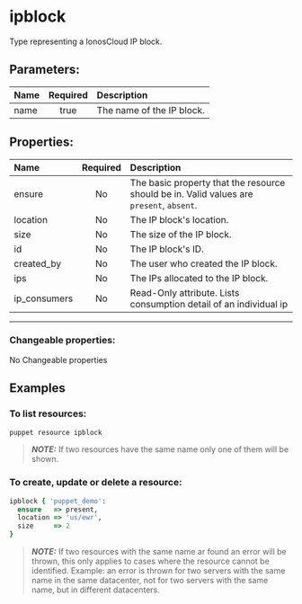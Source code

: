 # ipblock

Type representing a IonosCloud IP block.

## Parameters:

| Name | Required | Description |
| :--- | :-: | :--- |
| name | true | The name of the IP block.   |

## Properties:

| Name | Required | Description |
| :--- | :-: | :--- |
| ensure | No | The basic property that the resource should be in.  Valid values are `present`, `absent`.  |
| location | No | The IP block's location.   |
| size | No | The size of the IP block.   |
| id | No | The IP block's ID.   |
| created_by | No | The user who created the IP block.   |
| ips | No | The IPs allocated to the IP block.   |
| ip_consumers | No | Read-Only attribute. Lists consumption detail of an individual ip   |
***


### Changeable properties:

No Changeable properties


## Examples

### To list resources:
```bash
puppet resource ipblock
```
> **_NOTE:_** If two resources have the same name only one of them will be shown.


### To create, update or delete a resource:

```ruby
ipblock { 'puppet_demo':
  ensure   => present,
  location => 'us/ewr',
  size     => 2
}

```
> **_NOTE:_** If two resources with the same name ar found an error will be thrown, this only applies to cases where the resource cannot be identified. Example: an error is thrown for two servers with the same name in the same datacenter, not for two servers with the same name, but in different datacenters.

